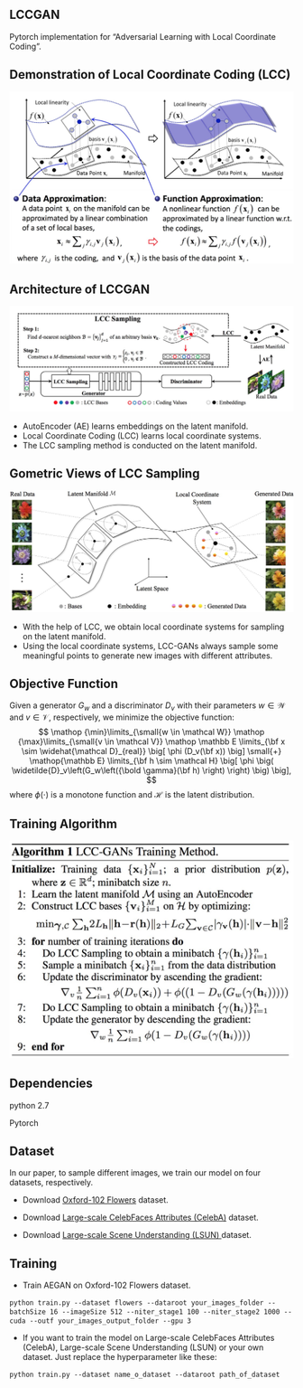 ## LCCGAN

Pytorch implementation for “Adversarial Learning with Local Coordinate Coding”.

## Demonstration of Local Coordinate Coding (LCC)
![ ](./images/local_g.png  "lcc")

## Architecture of LCCGAN
![ ](./images/architecture.png  "Architecture")
- AutoEncoder (AE) learns embeddings on the latent manifold.
- Local Coordinate Coding (LCC) learns local coordinate systems.
- The LCC sampling method is conducted on the latent manifold.

## Gometric Views of LCC Sampling
![ ](./images/lcc_sampling.jpg  "lcc sampling")
- With the help of LCC, we obtain local coordinate systems for sampling on the latent manifold.
- Using the local coordinate systems, LCC-GANs always sample some meaningful points to generate new images with different attributes.

## Objective Function
Given a generator $G_w$ and a discriminator $D_v$ with their parameters $w \in \mathcal W$ and $v \in \mathcal V$, respectively, we minimize the objective function:
$$
\mathop {\min}\limits_{\small{w \in \mathcal W}} 
\mathop {\max}\limits_{\small{v \in \mathcal V}} 
\mathop \mathbb E \limits_{\bf x \sim \widehat{\mathcal D}_{real}} \big[ \phi (D_v(\bf x)) \big]
\small{+} \mathop{\mathbb E} \limits_{\bf h \sim \mathcal H} \big[ \phi \big( \widetilde{D}_v\left(G_w\left({\bold \gamma}(\bf h) \right) \right) \big) \big],
$$
where $\phi(\cdot)$ is a monotone function and $\mathcal H$ is the latent distribution.

## Training Algorithm
![ ](./images/algorithm.png  "lcc sampling")

## Dependencies
python 2.7

Pytorch

## Dataset
In our paper, to sample different images, we train our model on four datasets, respectively.

- Download [Oxford-102 Flowers](http://www.robots.ox.ac.uk/~vgg/data/flowers/102/)  dataset.

- Download [Large-scale CelebFaces Attributes (CelebA)](http://mmlab.ie.cuhk.edu.hk/projects/CelebA.html)  dataset.

- Download [ Large-scale Scene Understanding (LSUN) ](http://lsun.cs.princeton.edu/2016/)  dataset.

## Training
- Train AEGAN on Oxford-102 Flowers dataset.
```
python train.py --dataset flowers --dataroot your_images_folder --batchSize 16 --imageSize 512 --niter_stage1 100 --niter_stage2 1000 --cuda --outf your_images_output_folder --gpu 3
```
- If you want to train the model on Large-scale CelebFaces Attributes (CelebA), Large-scale Scene Understanding (LSUN) or your own dataset. Just replace the hyperparameter like these:
```
python train.py --dataset name_o_dataset --dataroot path_of_dataset
```

